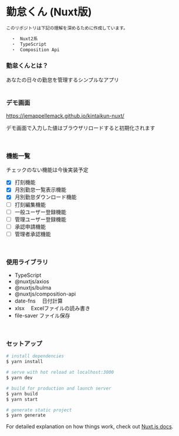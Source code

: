 # 勤怠くん (Nuxt版)

```bash
このリポジトリは下記の理解を深めるために作成しています。

  ・　Nuxt2系
  ・　TypeScript
  ・　Composition Api

```

### 勤怠くんとは？
あなたの日々の勤怠を管理するシンプルなアプリ
<br>
<br>

### デモ画面

https://jemappellemack.github.io/kintaikun-nuxt/

デモ画面で入力した値はブラウザリロードすると初期化されます

<br>

### 機能一覧
チェックのない機能は今後実装予定
- [x] 打刻機能
- [x] 月別勤怠一覧表示機能
- [x] 月別勤怠ダウンロード機能
- [ ] 打刻編集機能
- [ ] 一般ユーザー登録機能
- [ ] 管理ユーザー登録機能
- [ ] 承認申請機能
- [ ] 管理者承認機能

<br>

### 使用ライブラリ
- TypeScript
- @nuxtjs/axios
- @nuxtjs/bulma
- @nuxtjs/composition-api
- date-fns　 日付計算
- xlsx　     Excelファイルの読み書き
- file-saver ファイル保存

<br>

### セットアップ

```bash
# install dependencies
$ yarn install

# serve with hot reload at localhost:3000
$ yarn dev

# build for production and launch server
$ yarn build
$ yarn start

# generate static project
$ yarn generate
```

For detailed explanation on how things work, check out [Nuxt.js docs](https://nuxtjs.org).
